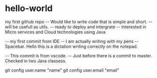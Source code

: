 # hello-world
my first github repo
-- Would like to write code that is simple and short.
-- will be usefull as utils.
-- ready to deploy and intergrate
-- Interested in Micro services and Cloud technologies using Java

-- my first commit from IDE
-- I am actually writing with my pens
-- Spacebar. Hello this is a dictation writing correctly on the notepad.

-- This commit is from vscode. 
-- Just before there is a commit to master. Checked in two Java classess. 

git config user.name "name"
git config user.email "email"